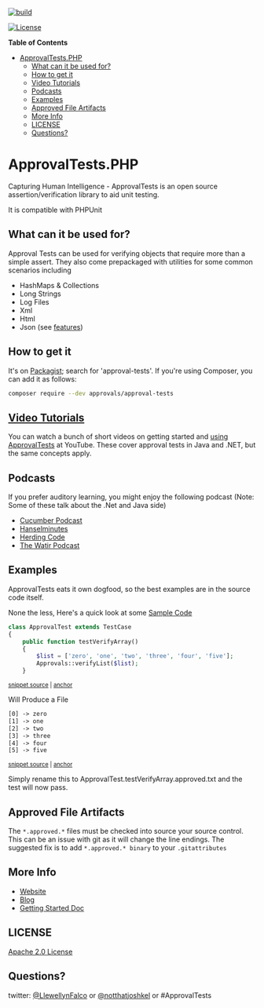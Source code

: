 [![build](https://github.com/approvals/ApprovalTests.php/actions/workflows/build.yml/badge.svg)](https://github.com/approvals/ApprovalTests.php/actions/workflows/build.yml)

[![License](https://img.shields.io/badge/License-Apache%202.0-blue.svg)](https://opensource.org/licenses/Apache-2.0)

<!-- START doctoc generated TOC please keep comment here to allow auto update -->
<!-- DON'T EDIT THIS SECTION, INSTEAD RE-RUN doctoc TO UPDATE -->
**Table of Contents**  

- [ApprovalTests.PHP](#approvaltestsphp)
  - [What can it be used for?](#what-can-it-be-used-for)
  - [How to get it](#how-to-get-it)
  - [Video Tutorials](#video-tutorials)
  - [Podcasts](#podcasts)
  - [Examples](#examples)
  - [Approved File Artifacts](#approved-file-artifacts)
  - [More Info](#more-info)
  - [LICENSE](#license)
  - [Questions?](#questions)

<!-- END doctoc generated TOC please keep comment here to allow auto update -->

ApprovalTests.PHP
=================
Capturing Human Intelligence - ApprovalTests is an open source assertion/verification library to aid unit testing.

It is compatible with PHPUnit

What can it be used for?
---

Approval Tests can be used for verifying objects that require more than a simple assert. They also come prepackaged with utilities for some common scenarios including

- HashMaps & Collections
- Long Strings
- Log Files
- Xml
- Html
- Json (see [features](docs/features.md))

How to get it
---
It's on [Packagist](https://packagist.org/packages/approvals/approval-tests);
search for 'approval-tests'. If you're using Composer, you can add it as follows:

```sh
composer require --dev approvals/approval-tests
```

[Video Tutorials](http://www.youtube.com/playlist?list=PLFBA98F47156EFAA9&feature=view_all)
---

You can watch a bunch of short videos on getting started and [using ApprovalTests](http://www.youtube.com/playlist?list=PLFBA98F47156EFAA9&feature=view_all) at YouTube.
These cover approval tests in Java and .NET, but the same concepts apply.

Podcasts
---
If you prefer auditory learning, you might enjoy the following podcast (Note: Some of these talk about the .Net and Java side)

- [Cucumber Podcast](https://cucumber.io/blog/2017/01/26/approval-testing)
- [Hanselminutes](http://www.hanselminutes.com/360/approval-tests-with-llewellyn-falco)
- [Herding Code](http://www.developerfusion.com/media/122649/herding-code-117-llewellyn-falcon-on-approval-tests/)
- [The Watir Podcast](http://watirpodcast.com/podcast-53/)



Examples
---
ApprovalTests eats it own dogfood, so the best examples are in the source code itself.

None the less,  Here's a quick look at some
[Sample Code](https://github.com/approvals/ApprovalTests.php/blob/9ce5bbd043ea2720bdfe5bbdf25f23a225329485/tests/ApprovalTest.php#L8)

<!-- snippet: array_example -->
<a id='snippet-array_example'></a>
```php
class ApprovalTest extends TestCase
{
    public function testVerifyArray()
    {
        $list = ['zero', 'one', 'two', 'three', 'four', 'five'];
        Approvals::verifyList($list);
    }
```
<sup><a href='/tests/ApprovalTest.php#L8-L16' title='Snippet source file'>snippet source</a> | <a href='#snippet-array_example' title='Start of snippet'>anchor</a></sup>
<!-- endSnippet -->

Will Produce a File

<!-- snippet: tests/approvals/ApprovalTest.testVerifyArray.approved.txt -->
<a id='snippet-tests/approvals/ApprovalTest.testVerifyArray.approved.txt'></a>
```txt
[0] -> zero
[1] -> one
[2] -> two
[3] -> three
[4] -> four
[5] -> five
```
<sup><a href='/tests/approvals/ApprovalTest.testVerifyArray.approved.txt#L1-L6' title='Snippet source file'>snippet source</a> | <a href='#snippet-tests/approvals/ApprovalTest.testVerifyArray.approved.txt' title='Start of snippet'>anchor</a></sup>
<!-- endSnippet -->

Simply rename this to ApprovalTest.testVerifyArray.approved.txt and the test will now pass.

Approved File Artifacts
---

The `*.approved.*` files must be checked into source your source control.
This can be an issue with git as it will change the line endings.
The suggested fix is to add
`*.approved.* binary` to your `.gitattributes`

More Info
---

- [Website](https://approvaltests.sourceforge.net/)
- [Blog](https://blog.approvaltests.com/)
- [Getting Started Doc](https://github.com/approvals/ApprovalTests.Java/blob/master/build/resources/approval_tests/documentation/ApprovalTests%20-%20GettingStarted.md)


## LICENSE
[Apache 2.0 License](https://github.com/SignalR/SignalR/blob/master/LICENSE.md)


Questions?
---

twitter: [@LlewellynFalco](https://twitter.com/#!/llewellynfalco) or [@notthatjoshkel](https://twitter.com/notthatjoshkel) or #ApprovalTests
